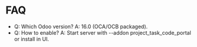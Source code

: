 # FAQ

- Q: Which Odoo version? A: 16.0 (OCA/OCB packaged).
- Q: How to enable? A: Start server with --addon project_task_code_portal or install in UI.
